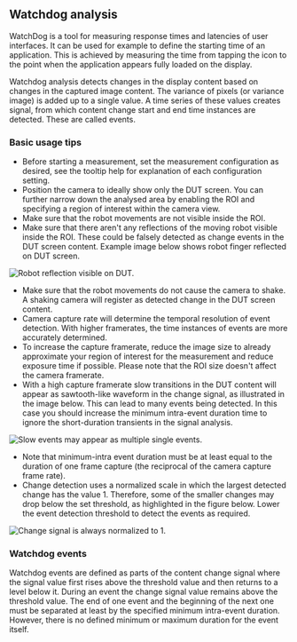 ## Watchdog analysis

WatchDog is a tool for measuring response times and latencies of user interfaces. It can be used for example to define 
the starting time of an application. This is achieved by measuring the time from tapping the icon to the point when the 
application appears fully loaded on the display.

Watchdog analysis detects changes in the display content based on changes in the captured image content. The variance
of pixels (or variance image) is added up to a single value. A time series of these values creates signal, from which
content change start and end time instances are detected. These are called events.

### Basic usage tips

- Before starting a measurement, set the measurement configuration as desired, see the tooltip help for explanation of 
each configuration setting.
- Position the camera to ideally show only the DUT screen. You can further narrow down the analysed area by enabling
the ROI and specifying a region of interest within the camera view.
- Make sure that the robot movements are not visible inside the ROI.
- Make sure that there aren't any reflections of the moving robot visible inside the ROI. These could be falsely 
detected as change events in the DUT screen content. Example image below shows robot finger reflected on DUT screen.

![Robot reflection visible on DUT.](ui_help_images/wd_finger_reflection.jpg "Robot reflection visible on DUT")

- Make sure that the robot movements do not cause the camera to shake. A shaking camera will register as detected change
in the DUT screen content.
- Camera capture rate will determine the temporal resolution of event detection. With higher framerates, the time instances
of events are more accurately determined. 
- To increase the capture framerate, reduce the image size to already approximate your region of interest for the 
measurement and reduce exposure time if possible. Please note that the ROI size doesn't affect the camera framerate.
- With a high capture framerate slow transitions in the DUT content will appear as sawtooth-like waveform in the change
signal, as illustrated in the image below. This can lead to many events being detected. In this case you should increase 
the minimum intra-event duration time to ignore the short-duration transients in the signal analysis.

![Slow events may appear as multiple single events.](ui_help_images/wd_slow_transition_event.png "Slow events may appear as multiple single events")

- Note that minimum-intra event duration must be at least equal to the duration of one frame capture (the reciprocal of 
the camera capture frame rate).
- Change detection uses a normalized scale in which the largest detected change has the value 1. Therefore, some of the
smaller changes may drop below the set threshold, as highlighted in the figure below. Lower the event detection 
threshold to detect the events as required.  

![Change signal is always normalized to 1.](ui_help_images/wd_event_scaling_normalized.png "Change signal is always normalized to 1")

### Watchdog events

Watchdog events are defined as parts of the content change signal where the signal value first rises above the threshold 
value and then returns to a level below it. During an event the change signal value remains above the threshold value. 
The end of one event and the beginning of the next one must be separated at least by the specified minimum intra-event 
duration. However, there is no defined minimum or maximum duration for the event itself. 